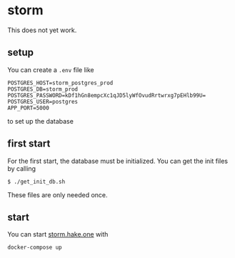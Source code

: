 # storm

This does not yet work.

## setup

You can create a `.env` file like

```
POSTGRES_HOST=storm_postgres_prod
POSTGRES_DB=storm_prod
POSTGRES_PASSWORD=kDf1hGn8empcXc1qJD5lyWfOvudRrtwrxg7pEHlb99U=
POSTGRES_USER=postgres
APP_PORT=5000
```

to set up the database

## first start

For the first start, the database must be initialized.
You can get the init files by calling

```
$ ./get_init_db.sh
```

These files are only needed once.

## start

You can start [storm.hake.one][1] with

```
docker-compose up
```

[1]: https://storm.hake.one
